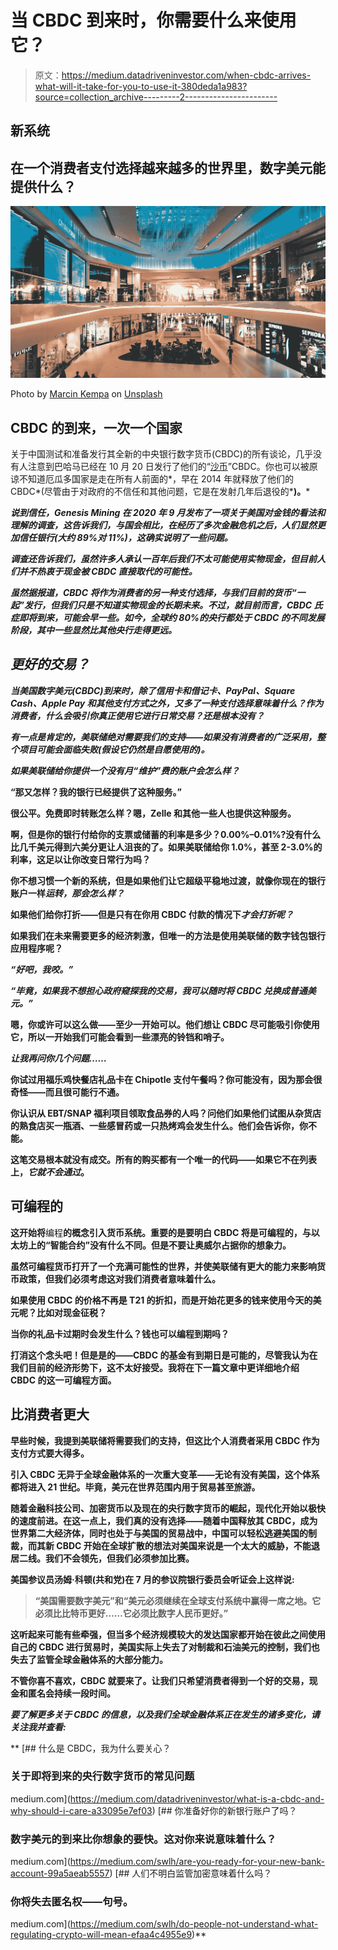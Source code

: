 # 当 CBDC 到来时，你需要什么来使用它？

> 原文：<https://medium.datadriveninvestor.com/when-cbdc-arrives-what-will-it-take-for-you-to-use-it-380deda1a983?source=collection_archive---------2----------------------->

## 新系统

## 在一个消费者支付选择越来越多的世界里，数字美元能提供什么？

![](img/f5ceccd81b8d64593a61994128877b84.png)

Photo by [Marcin Kempa](https://unsplash.com/@ashenkris?utm_source=unsplash&utm_medium=referral&utm_content=creditCopyText) on [Unsplash](https://unsplash.com/s/photos/shopping?utm_source=unsplash&utm_medium=referral&utm_content=creditCopyText)

## CBDC 的到来，一次一个国家

关于中国测试和准备发行其全新的中央银行数字货币(CBDC)的所有谈论，几乎没有人注意到巴哈马已经在 10 月 20 日发行了他们的“[沙币](https://cointelegraph.com/news/the-bahamas-launches-world-s-first-cbdc-the-sand-dollar)”CBDC。你也可以被原谅不知道厄瓜多国家是走在所有人前面的*，早在 2014 年就释放了他们的 CBDC*(尽管由于对政府的不信任和其他问题，它是在发射几年后退役的*[](https://www.alt-m.org/2018/03/29/the-worlds-first-central-bank-electronic-money-has-come-and-gone-ecuador-2014-2018/)**)。***

***说到信任，Genesis Mining 在 2020 年 9 月发布了一项关于美国对金钱的看法和理解的调查，这告诉我们，与国会相比，在经历了多次金融危机之后，人们显然更加信任银行(大约 89%对 11%)，这确实说明了一些问题。***

***调查还告诉我们，虽然许多人承认一百年后我们不太可能使用实物现金，但目前人们并不热衷于现金被 CBDC 直接取代的可能性。***

***虽然据报道，CBDC 将作为消费者的另一种支付选择，与我们目前的货币“一起”发行，但我们只是不知道实物现金的长期未来。不过，就目前而言，CBDC 氏症即将到来，可能会早一些。如今，全球约 80%的央行都处于 CBDC 的不同发展阶段，其中一些显然比其他央行走得更远。***

## ***更好的交易？***

***当美国数字美元(CBDC)到来时，除了信用卡和借记卡、PayPal、Square Cash、Apple Pay 和其他支付方式之外，又多了一种支付选择意味着什么？作为消费者，什么会吸引你真正使用它进行日常交易？还是根本没有？***

***有一点是肯定的，美联储绝对需要我们的支持——如果没有消费者的广泛采用，整个项目可能会面临失败(假设它仍然是自愿使用的)。***

***如果美联储给你提供一个没有月“维护”费的账户会怎么样？***

****“那又怎样？我的银行已经提供了这种服务。”****

**很公平。免费即时转账怎么样？嗯，Zelle 和其他一些人也提供这种服务。**

**啊，但是你的银行付给你的支票或储蓄的利率是多少？0.00%–0.01%?没有什么比几千美元得到六美分更让人沮丧的了。如果美联储给你 1.0%，甚至 2-3.0%的利率，这足以让你改变日常行为吗？**

**你不想习惯一个新的系统，但是如果他们让它超级平稳地过渡，就像你现在的银行账户一样*运转，那会怎么样？***

**如果他们给你打折——但是只有在你用 CBDC 付款的情况下*才会打折呢？***

**如果我们在未来需要更多的经济刺激，但唯一的方法是使用美联储的数字钱包银行应用程序呢？**

***“好吧，我咬。”***

***“毕竟，如果我不想担心政府窥探我的交易，我可以随时将 CBDC 兑换成普通美元。”***

**嗯，你或许可以这么做——至少一开始可以。他们想让 CBDC 尽可能吸引你使用它，所以一开始我们可能会看到一些漂亮的铃铛和哨子。**

***让我再问你几个问题……***

**你试过用福乐鸡快餐店礼品卡在 Chipotle 支付午餐吗？你可能没有，因为那会很奇怪——而且很可能行不通。**

**你认识从 EBT/SNAP 福利项目领取食品券的人吗？问他们如果他们试图从杂货店的熟食店买一瓶酒、一些感冒药或一只热烤鸡会发生什么。他们会告诉你，你不能。**

**这笔交易根本就没有成交。所有的购买都有一个唯一的代码——如果它不在列表上，*它就不会通过*。**

## **可编程的**

**这开始将**编程**的概念引入货币系统。重要的是要明白 **CBDC 将是可编程的**，与以太坊上的“智能合约”没有什么不同。但是不要让奥威尔占据你的想象力。**

**虽然可编程货币打开了一个充满可能性的世界，并使美联储有更大的能力来影响货币政策，但我们必须考虑这对我们消费者意味着什么。**

**如果使用 CBDC 的价格不再是 T21 的折扣，而是开始花更多的钱来使用今天的美元呢？比如对现金征税？**

**当你的礼品卡过期时会发生什么？钱也可以编程到期吗？**

**打消这个念头吧！但是是的——CBDC 的基金有到期日是可能的，尽管我认为在我们目前的经济形势下，这不太好接受。我将在下一篇文章中更详细地介绍 CBDC 的这一可编程方面。**

## **比消费者更大**

**早些时候，我提到美联储将需要我们的支持，但这比个人消费者采用 CBDC 作为支付方式要大得多。**

**引入 CBDC 无异于全球金融体系的一次重大变革——无论有没有美国，这个体系都将进入 21 世纪。毕竟，美元在世界范围内用于贸易甚至旅游。**

**随着金融科技公司、加密货币以及现在的央行数字货币的崛起，现代化开始以极快的速度前进。在这一点上，我们真的没有选择——随着中国释放其 CBDC，成为世界第二大经济体，同时也处于与美国的贸易战中，中国可以轻松逃避美国的制裁，而其新 CBDC 开始在全球扩散的想法对美国来说是一个太大的威胁，不能退居二线。我们不会领先，但我们必须参加比赛。**

**美国参议员汤姆·科顿(共和党)在 7 月的参议院银行委员会听证会上这样说:**

> **“美国需要数字美元”和“美元必须继续在全球支付系统中赢得一席之地。它必须比比特币更好……它必须比数字人民币更好。”**

**这听起来可能有些牵强，但当多个经济规模较大的发达国家都开始在彼此之间使用自己的 CBDC 进行贸易时，美国实际上失去了对制裁和石油美元的控制，我们也失去了监管全球金融体系的大部分能力。**

**不管你喜不喜欢，CBDC 就要来了。让我们只希望消费者得到一个好的交易，现金和匿名会持续一段时间。**

***要了解更多关于 CBDC 的信息，以及我们全球金融体系正在发生的诸多变化，请关注我并查看:***

**[](https://medium.com/datadriveninvestor/what-is-a-cbdc-and-why-should-i-care-a33095e7ef03) [## 什么是 CBDC，我为什么要关心？

### 关于即将到来的央行数字货币的常见问题

medium.com](https://medium.com/datadriveninvestor/what-is-a-cbdc-and-why-should-i-care-a33095e7ef03) [](https://medium.com/swlh/are-you-ready-for-your-new-bank-account-99a5aeab5557) [## 你准备好你的新银行账户了吗？

### 数字美元的到来比你想象的要快。这对你来说意味着什么？

medium.com](https://medium.com/swlh/are-you-ready-for-your-new-bank-account-99a5aeab5557) [](https://medium.com/swlh/do-people-not-understand-what-regulating-crypto-will-mean-efaa4c4955e9) [## 人们不明白监管加密意味着什么吗？

### 你将失去匿名权——句号。

medium.com](https://medium.com/swlh/do-people-not-understand-what-regulating-crypto-will-mean-efaa4c4955e9)**